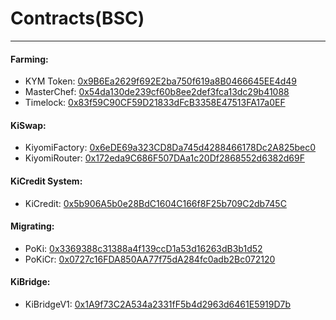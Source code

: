# Contracts(BSC)
---

#### Farming:
- KYM Token: [0x9B6Ea2629f692E2ba750f619a8B0466645EE4d49](https://bscscan.com/address/0x9B6Ea2629f692E2ba750f619a8B0466645EE4d49)
- MasterChef: [0x54da130de239cf60b8ee2def3fca13dc29b41088](https://bscscan.com/address/0x54da130de239cf60b8ee2def3fca13dc29b41088)
- Timelock: [0x83f59C90CF59D21833dFcB3358E47513FA17a0EF](https://bscscan.com/address/0x83f59c90cf59d21833dfcb3358e47513fa17a0ef)

#### KiSwap:
- KiyomiFactory: [0x6eDE69a323CD8Da745d4288466178Dc2A825bec0](https://bscscan.com/address/0x6eDE69a323CD8Da745d4288466178Dc2A825bec0)
- KiyomiRouter: [0x172eda9C686F507DAa1c20Df2868552d6382d69F](https://bscscan.com/address/0x172eda9C686F507DAa1c20Df2868552d6382d69F)

#### KiCredit System:
- KiCredit: [0x5b906A5b0e28BdC1604C166f8F25b709C2db745C](https://bscscan.com/address/0x5b906A5b0e28BdC1604C166f8F25b709C2db745C)

#### Migrating:
- PoKi: [0x3369388c31388a4f139ccD1a53d16263dB3b1d52](https://bscscan.com/address/0x3369388c31388a4f139ccd1a53d16263db3b1d52)
- PoKiCr: [0x0727c16FDA850AA77f75dA284fc0adb2Bc072120](https://bscscan.com/address/0x0727c16fda850aa77f75da284fc0adb2bc072120)

#### KiBridge:
- KiBridgeV1: [0x1A9f73C2A534a2331fF5b4d2963d6461E5919D7b](https://bscscan.com/address/0x1a9f73c2a534a2331ff5b4d2963d6461e5919d7b)
